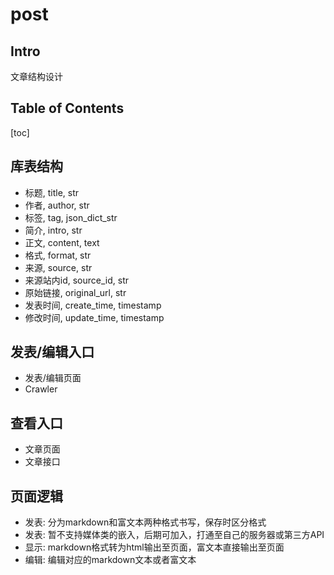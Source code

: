# post

## Intro

文章结构设计

## Table of Contents

[toc]

## 库表结构

- 标题, title, str
- 作者, author, str
- 标签, tag, json_dict_str
- 简介, intro, str
- 正文, content, text
- 格式, format, str
- 来源, source, str
- 来源站内id, source_id, str
- 原始链接, original_url, str
- 发表时间, create_time, timestamp
- 修改时间, update_time, timestamp

## 发表/编辑入口

- 发表/编辑页面
- Crawler

## 查看入口

- 文章页面
- 文章接口

## 页面逻辑

- 发表: 分为markdown和富文本两种格式书写，保存时区分格式
- 发表: 暂不支持媒体类的嵌入，后期可加入，打通至自己的服务器或第三方API
- 显示: markdown格式转为html输出至页面，富文本直接输出至页面
- 编辑: 编辑对应的markdown文本或者富文本
